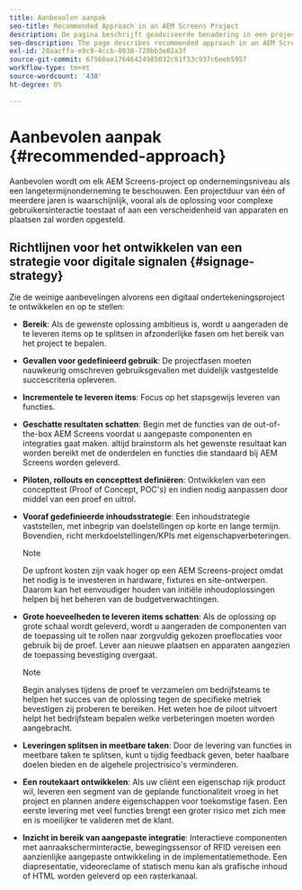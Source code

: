 ```yaml
---
title: Aanbevolen aanpak
seo-title: Recommended Approach in an AEM Screens Project
description: De pagina beschrijft geadviseerde benadering in een project van AEM Screens
seo-description: The page describes recommended approach in an AEM Screens project
exl-id: 28aacffa-e9c9-4ccb-8038-720bb3e02a3f
source-git-commit: 67560ae17646424985032c81f33c937c6eeb5957
workflow-type: tm+mt
source-wordcount: '438'
ht-degree: 0%

---
```


# Aanbevolen aanpak {#recommended-approach}

Aanbevolen wordt om elk AEM Screens-project op ondernemingsniveau als een langetermijnonderneming te beschouwen. Een projectduur van één of meerdere jaren is waarschijnlijk, vooral als de oplossing voor complexe gebruikersinteractie toestaat of aan een verscheidenheid van apparaten en plaatsen zal worden opgesteld.

## Richtlijnen voor het ontwikkelen van een strategie voor digitale signalen {#signage-strategy}

Zie de weinige aanbevelingen alvorens een digitaal ondertekeningsproject te ontwikkelen en op te stellen:

* **Bereik**: Als de gewenste oplossing ambitieus is, wordt u aangeraden de te leveren items op te splitsen in afzonderlijke fasen om het bereik van het project te bepalen.

* **Gevallen voor gedefinieerd gebruik**: De projectfasen moeten nauwkeurig omschreven gebruiksgevallen met duidelijk vastgestelde succescriteria opleveren.

* **Incrementele te leveren items**: Focus op het stapsgewijs leveren van functies.

* **Geschatte resultaten schatten**: Begin met de functies van de out-of-the-box AEM Screens voordat u aangepaste componenten en integraties gaat maken. altijd brainstorm als het gewenste resultaat kan worden bereikt met de onderdelen en functies die standaard bij AEM Screens worden geleverd.

* **Piloten, rollouts en concepttest definiëren**: Ontwikkelen van een concepttest (Proof of Concept, POC&#39;s) en indien nodig aanpassen door middel van een proef en uitrol.

* **Vooraf gedefinieerde inhoudsstrategie**: Een inhoudstrategie vaststellen, met inbegrip van doelstellingen op korte en lange termijn. Bovendien, richt merkdoelstellingen/KPIs met eigenschapverbeteringen.

  >[!NOTE]
  >
  > De upfront kosten zijn vaak hoger op een AEM Screens-project omdat het nodig is te investeren in hardware, fixtures en site-ontwerpen. Daarom kan het eenvoudiger houden van initiële inhoudoplossingen helpen bij het beheren van de budgetverwachtingen.

* **Grote hoeveelheden te leveren items schatten**: Als de oplossing op grote schaal wordt geleverd, wordt u aangeraden de componenten van de toepassing uit te rollen naar zorgvuldig gekozen proeflocaties voor gebruik bij de proef. Lever aan nieuwe plaatsen en apparaten aangezien de toepassing bevestiging overgaat.

  >[!NOTE]
  >
  > Begin analyses tijdens de proef te verzamelen om bedrijfsteams te helpen het succes van de oplossing tegen de specifieke metriek bevestigen zij proberen te bereiken. Het weten hoe de piloot uitvoert helpt het bedrijfsteam bepalen welke verbeteringen moeten worden aangebracht.

* **Leveringen splitsen in meetbare taken**: Door de levering van functies in meetbare taken te splitsen, kunt u tijdig feedback geven, beter haalbare doelen bieden en de algehele projectrisico&#39;s verminderen.

* **Een routekaart ontwikkelen**: Als uw cliënt een eigenschap rijk product wil, leveren een segment van de geplande functionaliteit vroeg in het project en plannen andere eigenschappen voor toekomstige fasen. Een eerste levering met veel functies brengt een groter risico met zich mee en is moeilijker te valideren met de klant.

* **Inzicht in bereik van aangepaste integratie**: Interactieve componenten met aanraakscherminteractie, bewegingssensor of RFID vereisen een aanzienlijke aangepaste ontwikkeling in de implementatiemethode. Een diapresentatie, videoreclame of statisch menu kan als grafische inhoud of HTML worden geleverd op een rasterkanaal.
